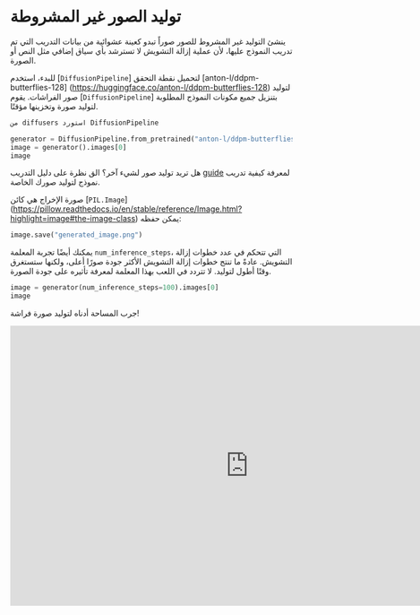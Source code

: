 # توليد الصور غير المشروطة

ينشئ التوليد غير المشروط للصور صوراً تبدو كعينة عشوائية من بيانات التدريب التي تم تدريب النموذج عليها، لأن عملية إزالة التشويش لا تسترشد بأي سياق إضافي مثل النص أو الصورة.

للبدء، استخدم [`DiffusionPipeline`] لتحميل نقطة التحقق [anton-l/ddpm-butterflies-128] (https://huggingface.co/anton-l/ddpm-butterflies-128) لتوليد صور الفراشات. يقوم [`DiffusionPipeline`] بتنزيل جميع مكونات النموذج المطلوبة لتوليد صورة وتخزينها مؤقتًا.

```py
من diffusers استورد DiffusionPipeline

generator = DiffusionPipeline.from_pretrained("anton-l/ddpm-butterflies-128").to("cuda")
image = generator().images[0]
image
```

<Tip>

هل تريد توليد صور لشيء آخر؟ الق نظرة على دليل التدريب [guide](../training/unconditional_training) لمعرفة كيفية تدريب نموذج لتوليد صورك الخاصة.

</Tip>

صورة الإخراج هي كائن [`PIL.Image`] (https://pillow.readthedocs.io/en/stable/reference/Image.html?highlight=image#the-image-class) يمكن حفظه:

```py
image.save("generated_image.png")
```

يمكنك أيضًا تجربة المعلمة `num_inference_steps`، التي تتحكم في عدد خطوات إزالة التشويش. عادةً ما تنتج خطوات إزالة التشويش الأكثر جودة صورًا أعلى، ولكنها ستستغرق وقتًا أطول لتوليد. لا تتردد في اللعب بهذا المعلمة لمعرفة تأثيره على جودة الصورة.

```py
image = generator(num_inference_steps=100).images[0]
image
```

جرب المساحة أدناه لتوليد صورة فراشة!

<iframe
src="https://stevhliu-unconditional-image-generation.hf.space"
frameborder="0"
width="850"
height="500"
></iframe>